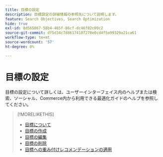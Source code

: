 ```yaml
---
title: 目標の設定
description: 目標設定の詳細情報の参照先について説明します。
feature: Search Objectives, Search Optimization
hide: true
exl-id: 8d565867-58b4-465f-86cf-dc46f82c09c2
source-git-commit: df5d34c7d86174107278e0cd4f5a99329a21ca61
workflow-type: tm+mt
source-wordcount: '57'
ht-degree: 0%

---
```


# 目標の設定

目標の設定について詳しくは、ユーザーインターフェイス内のヘルプまたは検索、ソーシャル、Commerce内から利用できる最適化ガイドのヘルプを参照してください。

>[!MORELIKETHIS]
>
>* [ 目標について ](objective-about.md)
>* [ 目標の作成 ](objective-create.md)
>* [ 目標の編集 ](objective-edit.md)
>* [ 目標の削除 ](objective-delete.md)
>* [ 目標への重み付けレコメンデーションの適用 ](objective-apply-weight-recommendations.md)
